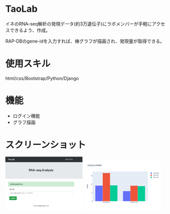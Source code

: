 # TaoLab

イネのRNA-seq解析の発現データ(約3万遺伝子)にラボメンバーが手軽にアクセスできるよう、作成。

RAP-DBのgene-idを入力すれば、棒グラフが描画され、発現量が取得できる。

# 使用スキル
html/css/Bootstrap/Python/Django

# 機能

* ログイン機能
* グラフ描画

# スクリーンショット

<img src="./static/input_id.png" width="240px"> <img src="./static/graph.png" width="240px">
